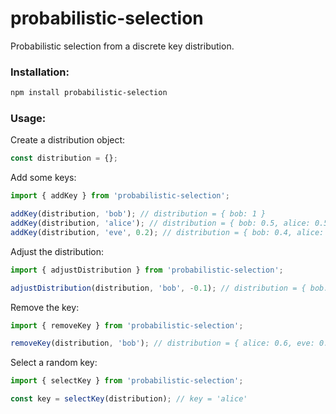 # probabilistic-selection
Probabilistic selection from a discrete key distribution.

### Installation:

```bash
npm install probabilistic-selection
```

### Usage:

Create a distribution object:

```ts
const distribution = {};
```

Add some keys:

```ts
import { addKey } from 'probabilistic-selection';

addKey(distribution, 'bob'); // distribution = { bob: 1 }
addKey(distribution, 'alice'); // distribution = { bob: 0.5, alice: 0.5 }
addKey(distribution, 'eve', 0.2); // distribution = { bob: 0.4, alice: 0.4, eve: 0.2 }
```

Adjust the distribution:

```ts
import { adjustDistribution } from 'probabilistic-selection';

adjustDistribution(distribution, 'bob', -0.1); // distribution = { bob: 0.3, alice: 0.45, eve: 0.25 }
```

Remove the key:

```ts
import { removeKey } from 'probabilistic-selection';

removeKey(distribution, 'bob'); // distribution = { alice: 0.6, eve: 0.4 }
```

Select a random key:

```ts
import { selectKey } from 'probabilistic-selection';

const key = selectKey(distribution); // key = 'alice'
```